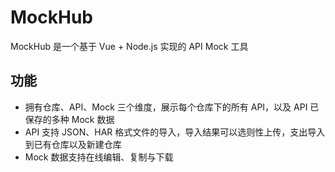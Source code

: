 # MockHub

MockHub 是一个基于 Vue + Node.js 实现的 API Mock 工具

## 功能

- 拥有仓库、API、Mock 三个维度，展示每个仓库下的所有 API，以及 API 已保存的多种 Mock 数据
- API 支持 JSON、HAR 格式文件的导入，导入结果可以选则性上传，支出导入到已有仓库以及新建仓库
- Mock 数据支持在线编辑、复制与下载
